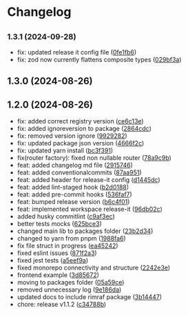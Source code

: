 # Changelog

## <small>1.3.1 (2024-09-28)</small>

* fix: updated release it config file ([0fe1fb6](https://github.com/KevinEdry/nestjs-trpc/commit/0fe1fb6))
* fix: zod now currently flattens composite types ([029bf3a](https://github.com/KevinEdry/nestjs-trpc/commit/029bf3a))

## 1.3.0 (2024-08-26)

## 1.2.0 (2024-08-26)

* fix: added correct registry version ([ce6c13e](https://github.com/KevinEdry/nestjs-trpc/commit/ce6c13e))
* fix: added ignoreversion to package ([2864cdc](https://github.com/KevinEdry/nestjs-trpc/commit/2864cdc))
* fix: removed version ignore ([9929282](https://github.com/KevinEdry/nestjs-trpc/commit/9929282))
* fix: updated package json version ([4666f2c](https://github.com/KevinEdry/nestjs-trpc/commit/4666f2c))
* fix: updated yarn install ([bc3f391](https://github.com/KevinEdry/nestjs-trpc/commit/bc3f391))
* fix(router factory): fixed non nullable router ([78a9c9b](https://github.com/KevinEdry/nestjs-trpc/commit/78a9c9b))
* feat: added changelog md file ([2915746](https://github.com/KevinEdry/nestjs-trpc/commit/2915746))
* feat: added conventionalcommits ([87aa951](https://github.com/KevinEdry/nestjs-trpc/commit/87aa951))
* feat: added header for release-it config ([d1445dc](https://github.com/KevinEdry/nestjs-trpc/commit/d1445dc))
* feat: added lint-staged hook ([b2d0188](https://github.com/KevinEdry/nestjs-trpc/commit/b2d0188))
* feat: added pre-commit hooks ([536faf7](https://github.com/KevinEdry/nestjs-trpc/commit/536faf7))
* feat: bumped release version ([b6c4f01](https://github.com/KevinEdry/nestjs-trpc/commit/b6c4f01))
* feat: implemented workspace release-it ([96db02c](https://github.com/KevinEdry/nestjs-trpc/commit/96db02c))
* added husky commitlint ([c9af3ec](https://github.com/KevinEdry/nestjs-trpc/commit/c9af3ec))
* better tests mocks ([625bce3](https://github.com/KevinEdry/nestjs-trpc/commit/625bce3))
* changed main lib to packages folder ([23b2d34](https://github.com/KevinEdry/nestjs-trpc/commit/23b2d34))
* changed to yarn from pnpm ([1988fa6](https://github.com/KevinEdry/nestjs-trpc/commit/1988fa6))
* fix file struct in progress ([ea45242](https://github.com/KevinEdry/nestjs-trpc/commit/ea45242))
* fixed eslint issues ([871f2a3](https://github.com/KevinEdry/nestjs-trpc/commit/871f2a3))
* fixed jest tests ([a5eef9a](https://github.com/KevinEdry/nestjs-trpc/commit/a5eef9a))
* fixed monorepo connectivity and structure ([2242e3e](https://github.com/KevinEdry/nestjs-trpc/commit/2242e3e))
* frontend example ([3d85672](https://github.com/KevinEdry/nestjs-trpc/commit/3d85672))
* moving to packages folder ([05a59ce](https://github.com/KevinEdry/nestjs-trpc/commit/05a59ce))
* removed unnecessary log ([9e186da](https://github.com/KevinEdry/nestjs-trpc/commit/9e186da))
* updated docs to include rimraf package ([3b14447](https://github.com/KevinEdry/nestjs-trpc/commit/3b14447))
* chore: release v1.1.2 ([c34788b](https://github.com/KevinEdry/nestjs-trpc/commit/c34788b))
